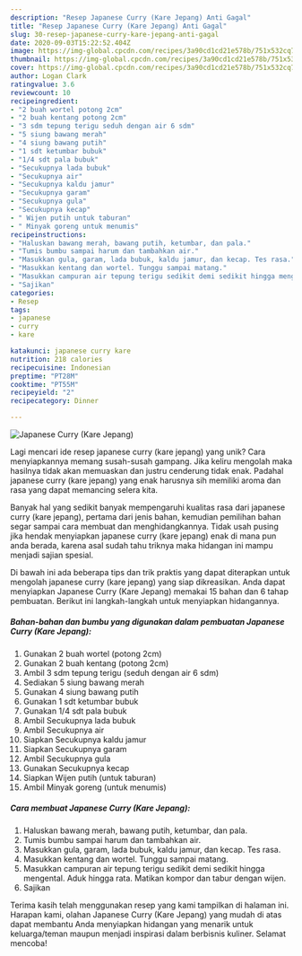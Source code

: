 ```yaml
---
description: "Resep Japanese Curry (Kare Jepang) Anti Gagal"
title: "Resep Japanese Curry (Kare Jepang) Anti Gagal"
slug: 30-resep-japanese-curry-kare-jepang-anti-gagal
date: 2020-09-03T15:22:52.404Z
image: https://img-global.cpcdn.com/recipes/3a90cd1cd21e578b/751x532cq70/japanese-curry-kare-jepang-foto-resep-utama.jpg
thumbnail: https://img-global.cpcdn.com/recipes/3a90cd1cd21e578b/751x532cq70/japanese-curry-kare-jepang-foto-resep-utama.jpg
cover: https://img-global.cpcdn.com/recipes/3a90cd1cd21e578b/751x532cq70/japanese-curry-kare-jepang-foto-resep-utama.jpg
author: Logan Clark
ratingvalue: 3.6
reviewcount: 10
recipeingredient:
- "2 buah wortel potong 2cm"
- "2 buah kentang potong 2cm"
- "3 sdm tepung terigu seduh dengan air 6 sdm"
- "5 siung bawang merah"
- "4 siung bawang putih"
- "1 sdt ketumbar bubuk"
- "1/4 sdt pala bubuk"
- "Secukupnya lada bubuk"
- "Secukupnya air"
- "Secukupnya kaldu jamur"
- "Secukupnya garam"
- "Secukupnya gula"
- "Secukupnya kecap"
- " Wijen putih untuk taburan"
- " Minyak goreng untuk menumis"
recipeinstructions:
- "Haluskan bawang merah, bawang putih, ketumbar, dan pala."
- "Tumis bumbu sampai harum dan tambahkan air."
- "Masukkan gula, garam, lada bubuk, kaldu jamur, dan kecap. Tes rasa."
- "Masukkan kentang dan wortel. Tunggu sampai matang."
- "Masukkan campuran air tepung terigu sedikit demi sedikit hingga mengental. Aduk hingga rata. Matikan kompor dan tabur dengan wijen."
- "Sajikan"
categories:
- Resep
tags:
- japanese
- curry
- kare

katakunci: japanese curry kare 
nutrition: 218 calories
recipecuisine: Indonesian
preptime: "PT28M"
cooktime: "PT55M"
recipeyield: "2"
recipecategory: Dinner

---
```



![Japanese Curry (Kare Jepang)](https://img-global.cpcdn.com/recipes/3a90cd1cd21e578b/751x532cq70/japanese-curry-kare-jepang-foto-resep-utama.jpg)

Lagi mencari ide resep japanese curry (kare jepang) yang unik? Cara menyiapkannya memang susah-susah gampang. Jika keliru mengolah maka hasilnya tidak akan memuaskan dan justru cenderung tidak enak. Padahal japanese curry (kare jepang) yang enak harusnya sih memiliki aroma dan rasa yang dapat memancing selera kita.



Banyak hal yang sedikit banyak mempengaruhi kualitas rasa dari japanese curry (kare jepang), pertama dari jenis bahan, kemudian pemilihan bahan segar sampai cara membuat dan menghidangkannya. Tidak usah pusing jika hendak menyiapkan japanese curry (kare jepang) enak di mana pun anda berada, karena asal sudah tahu triknya maka hidangan ini mampu menjadi sajian spesial.


Di bawah ini ada beberapa tips dan trik praktis yang dapat diterapkan untuk mengolah japanese curry (kare jepang) yang siap dikreasikan. Anda dapat menyiapkan Japanese Curry (Kare Jepang) memakai 15 bahan dan 6 tahap pembuatan. Berikut ini langkah-langkah untuk menyiapkan hidangannya.

<!--inarticleads1-->

##### Bahan-bahan dan bumbu yang digunakan dalam pembuatan Japanese Curry (Kare Jepang):

1. Gunakan 2 buah wortel (potong 2cm)
1. Gunakan 2 buah kentang (potong 2cm)
1. Ambil 3 sdm tepung terigu (seduh dengan air 6 sdm)
1. Sediakan 5 siung bawang merah
1. Gunakan 4 siung bawang putih
1. Gunakan 1 sdt ketumbar bubuk
1. Gunakan 1/4 sdt pala bubuk
1. Ambil Secukupnya lada bubuk
1. Ambil Secukupnya air
1. Siapkan Secukupnya kaldu jamur
1. Siapkan Secukupnya garam
1. Ambil Secukupnya gula
1. Gunakan Secukupnya kecap
1. Siapkan  Wijen putih (untuk taburan)
1. Ambil  Minyak goreng (untuk menumis)




<!--inarticleads2-->

##### Cara membuat Japanese Curry (Kare Jepang):

1. Haluskan bawang merah, bawang putih, ketumbar, dan pala.
1. Tumis bumbu sampai harum dan tambahkan air.
1. Masukkan gula, garam, lada bubuk, kaldu jamur, dan kecap. Tes rasa.
1. Masukkan kentang dan wortel. Tunggu sampai matang.
1. Masukkan campuran air tepung terigu sedikit demi sedikit hingga mengental. Aduk hingga rata. Matikan kompor dan tabur dengan wijen.
1. Sajikan




Terima kasih telah menggunakan resep yang kami tampilkan di halaman ini. Harapan kami, olahan Japanese Curry (Kare Jepang) yang mudah di atas dapat membantu Anda menyiapkan hidangan yang menarik untuk keluarga/teman maupun menjadi inspirasi dalam berbisnis kuliner. Selamat mencoba!
